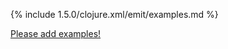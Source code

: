{% include 1.5.0/clojure.xml/emit/examples.md %}

[Please add examples!](https://github.com/arrdem/grimoire/edit/master/_includes/1.6.0/clojure.xml/emit/examples.md)
